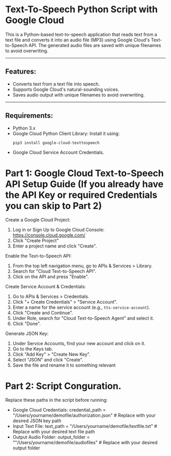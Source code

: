 # Text-To-Speech Python Script with Google Cloud

This is a Python-based text-to-speech application that reads text from a text file and converts it into an audio file (MP3) using Google Cloud's Text-to-Speech API. The generated audio files are saved with unique filenames to avoid overwriting.

---

## Features:
- Converts text from a text file into speech.
- Supports Google Cloud's natural-sounding voices.
- Saves audio output with unique filenames to avoid overwriting.

---

## Requirements:
- Python 3.x
- Google Cloud Python Client Library: Install it using:
  ```bash
  pip3 install google-cloud-texttospeech
- Google Cloud Service Account Credentials.

# Part 1: Google Cloud Text-to-Speech API Setup Guide (If you already have the API Key or required Credentials you can skip to Part 2)

Create a Google Cloud Project:
1. Log in or Sign Up to Google Cloud Console: https://console.cloud.google.com/
2. Click "Create Project"
3. Enter a project name and click "Create".

Enable the Text-to-Speech API:
1. From the top left navigation menu, go to APIs & Services > Library.
2. Search for "Cloud Text-to-Speech API".
3. Click on the API and press "Enable".

Create Service Account & Credentials:
1. Go to APIs & Services > Credentials.
2. Click "+ Create Credentials" > "Service Account".
3. Enter a name for the service account (e.g., `tts-service-account`).
4. Click "Create and Continue".
5. Under Role, search for "Cloud Text-to-Speech Agent" and select it.
6. Click "Done".

Generate JSON Key:
1. Under Service Accounts, find your new account and click on it.
2. Go to the Keys tab.
3. Click "Add Key" > "Create New Key".
4. Select "JSON" and click "Create".
5. Save the file and rename it to something relevant

# Part 2: Script Conguration.

Replace these paths in the script before running:
- Google Cloud Credentials: credential_path = "/Users/yourname/demofile/authorization.json" # Replace with your desired JSON key path
- Input Text File: text_path = "/Users/yourname/demofile/textfile.txt"  # Replace with your desired text file path
- Output Audio Folder: output_folder = ""/Users/yourname/demofile/audiofiles" # Replace with your desired output folder


